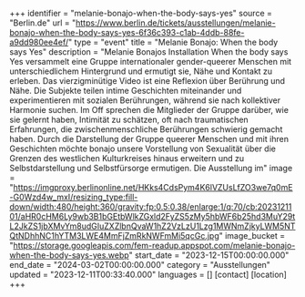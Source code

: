 +++
identifier = "melanie-bonajo-when-the-body-says-yes"
source = "Berlin.de"
url = "https://www.berlin.de/tickets/ausstellungen/melanie-bonajo-when-the-body-says-yes-6f36c393-c1ab-4ddb-88fe-a9dd980ee4ef/"
type = "event"
title = "Melanie Bonajo: When the body says Yes"
description = "Melanie Bonajos Installation When the body says Yes versammelt eine Gruppe internationaler gender-queerer Menschen mit unterschiedlichem Hintergrund und ermutigt sie, Nähe und Kontakt zu erleben.
Das vierzigminütige Video ist eine Reflexion über Berührung und Nähe. Die Subjekte teilen intime Geschichten miteinander und experimentieren mit sozialen Berührungen, während sie nach kollektiver Harmonie suchen.
Im Off sprechen die Mitglieder der Gruppe darüber, wie sie gelernt haben, Intimität zu schätzen, oft nach traumatischen Erfahrungen, die zwischenmenschliche Berührungen schwierig gemacht haben. Durch die Darstellung der Gruppe queerer Menschen und mit ihren Geschichten möchte bonajo unsere Vorstellung von Sexualität über die Grenzen des westlichen Kulturkreises hinaus erweitern und zu Selbstdarstellung und Selbstfürsorge ermutigen.
Die Ausstellung im"
image = "https://imgproxy.berlinonline.net/HKks4CdsPym4K6lVZUsLfZO3we7q0mE-G0Wzd4w_mxI/resizing_type:fill-down/width:480/height:360/gravity:fp:0.5:0.38/enlarge:1/q:70/cb:2023121101/aHR0cHM6Ly9wb3B1bGEtbWlkZGxld2FyZS5zMy5hbWF6b25hd3MuY29tL2JkZS1jbXMvYm8udGIuZXZlbnQvaW1hZ2VzLzU1Lzg1MWNmZjkyLWM5NTQtNDhhNC1hYTM3LWE4MmFjZmRkNWFmMi5qcGc.jpg"
image_bucket = "https://storage.googleapis.com/fem-readup.appspot.com/melanie-bonajo-when-the-body-says-yes.webp"
start_date = "2023-12-15T00:00:00.000"
end_date = "2024-03-02T00:00:00.000"
category = "Ausstellungen"
updated = "2023-12-11T00:33:40.000"
languages = []
[contact]
[location]
+++